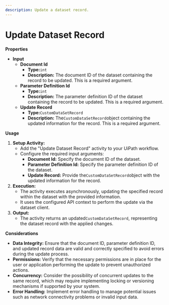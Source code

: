 ```yaml
---
description: Update a dataset record.
---
```


# Update Dataset Record

**Properties**

* **Input**
  * **Document Id**
    * **Type:**`int`
    * **Description:** The document ID of the dataset containing the record to be updated. This is a required argument.
  * **Parameter Definition Id**
    * **Type:**`int`
    * **Description:** The parameter definition ID of the dataset containing the record to be updated. This is a required argument.
  * **Update Record**
    * **Type:**`CustomDataSetRecord`
    * **Description:** The`CustomDataSetRecord`object containing the updated information for the record. This is a required argument.

**Usage**

1. **Setup Activity:**
   * Add the "Update Dataset Record" activity to your UiPath workflow.
   * Configure the required input arguments:
     * **Document Id:** Specify the document ID of the dataset.
     * **Parameter Definition Id:** Specify the parameter definition ID of the dataset.
     * **Update Record:** Provide the`CustomDataSetRecord`object with the updated information for the record.
2. **Execution:**
   * The activity executes asynchronously, updating the specified record within the dataset with the provided information.
   * It uses the configured API context to perform the update via the dataset client.
3. **Output:**
   * The activity returns an updated`CustomDataSetRecord`, representing the dataset record with the applied changes.

**Considerations**

* **Data Integrity:** Ensure that the document ID, parameter definition ID, and updated record data are valid and correctly specified to avoid errors during the update process.
* **Permissions:** Verify that the necessary permissions are in place for the user or application performing the update to prevent unauthorized actions.
* **Concurrency:** Consider the possibility of concurrent updates to the same record, which may require implementing locking or versioning mechanisms if supported by your system.
* **Error Handling:** Implement error handling to manage potential issues such as network connectivity problems or invalid input data.
